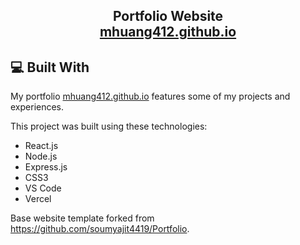<h2 align="center">
  Portfolio Website<br/>
  <a href="mhuang412.github.io" target="_blank">mhuang412.github.io</a>
</h2>

## 💻 Built With

My portfolio <a href="mhuang412.github.io" target="_blank">mhuang412.github.io</a> features some of my projects and experiences.<br/>

This project was built using these technologies:

- React.js
- Node.js
- Express.js
- CSS3
- VS Code
- Vercel


Base website template forked from <a href="https://github.com/soumyajit4419/Portfolio" target="_blank">https://github.com/soumyajit4419/Portfolio</a>. 